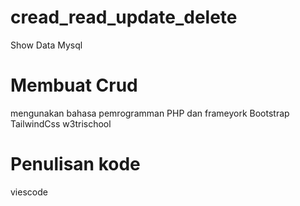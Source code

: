 # cread_read_update_delete
  Show Data Mysql
# Membuat Crud
  mengunakan bahasa pemrogramman PHP
  dan frameyork 
  Bootstrap 
  TailwindCss
  w3trischool
# Penulisan kode
  viescode
